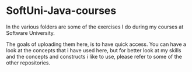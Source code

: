 # SoftUni-Java-courses

In the various folders are some of the exercises I do during my courses at Software University.

The goals of uploading them here, is to have quick access. You can have a look at the concepts that i have used here, but for better look at my skills and the concepts and constructs i like to use, please refer to some of the other repositories.
